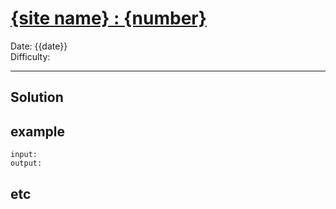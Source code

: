 # [{site name} : {number}]()

Date: {{date}}  </br>
Difficulty: 

---

## Solution






## example
```
input:
output: 
```




## etc


